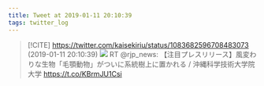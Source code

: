 ```yaml
---
title: Tweet at 2019-01-11 20:10:39
tags: twitter_log
---
```


> [!CITE] https://twitter.com/kaisekiriu/status/1083682596708483073 (2019-01-11 20:10:39)
> ![](https://twitter.com/kaisekiriu/status/1083682596708483073)
> RT @rjp_news: 【注目プレスリリース】風変わりな生物「毛顎動物」がついに系統樹上に置かれる / 沖縄科学技術大学院大学 https://t.co/KBrmJU1Csi
